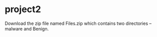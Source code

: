 # project2
Download the zip file named Files.zip which contains two directories – malware and Benign.
